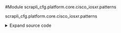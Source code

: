 <link rel="preload stylesheet" as="style" href="https://cdnjs.cloudflare.com/ajax/libs/10up-sanitize.css/11.0.1/sanitize.min.css" integrity="sha256-PK9q560IAAa6WVRRh76LtCaI8pjTJ2z11v0miyNNjrs=" crossorigin>
<link rel="preload stylesheet" as="style" href="https://cdnjs.cloudflare.com/ajax/libs/10up-sanitize.css/11.0.1/typography.min.css" integrity="sha256-7l/o7C8jubJiy74VsKTidCy1yBkRtiUGbVkYBylBqUg=" crossorigin>
<link rel="stylesheet preload" as="style" href="https://cdnjs.cloudflare.com/ajax/libs/highlight.js/10.1.1/styles/github.min.css" crossorigin>
<script defer src="https://cdnjs.cloudflare.com/ajax/libs/highlight.js/10.1.1/highlight.min.js" integrity="sha256-Uv3H6lx7dJmRfRvH8TH6kJD1TSK1aFcwgx+mdg3epi8=" crossorigin></script>
<script>window.addEventListener('DOMContentLoaded', () => hljs.initHighlighting())</script>















#Module scrapli_cfg.platform.core.cisco_iosxr.patterns

scrapli_cfg.platform.core.cisco_iosxr.patterns

<details class="source">
    <summary>
        <span>Expand source code</span>
    </summary>
    <pre>
        <code class="python">
"""scrapli_cfg.platform.core.cisco_iosxr.patterns"""
import re

VERSION_PATTERN = re.compile(pattern=r"\d+\.\d+\.\d+", flags=re.I)
BANNER_PATTERN = re.compile(
    pattern=r"(^banner\s(?:exec|incoming|login|motd|prompt-timeout|slip-ppp)\s"
    r"(?P<delim>.{1}).*(?P=delim)$)",
    flags=re.I | re.M | re.S,
)

TIMESTAMP_PATTERN = datetime_pattern = re.compile(
    r"^(mon|tue|wed|thu|fri|sat|sun)\s+"
    r"(jan|feb|mar|apr|may|jun|jul|aug|sep|oct|nov|dec)\s+"
    r"\d+\s+\d+:\d+:\d+((\.\d+\s\w+)|\s\d+)$",
    flags=re.M | re.I,
)
BUILD_CONFIG_PATTERN = re.compile(r"(^building configuration\.\.\.$)", flags=re.I | re.M)
CONFIG_VERSION_PATTERN = re.compile(r"(^!! ios xr.*$)", flags=re.I | re.M)
CONFIG_CHANGE_PATTERN = re.compile(r"(^!! last config.*$)", flags=re.I | re.M)
OUTPUT_HEADER_PATTERN = re.compile(
    pattern=rf"{TIMESTAMP_PATTERN.pattern}|"
    rf"{BUILD_CONFIG_PATTERN.pattern}|"
    rf"{CONFIG_VERSION_PATTERN.pattern}|"
    rf"{CONFIG_CHANGE_PATTERN.pattern}",
    flags=re.I | re.M,
)

END_PATTERN = re.compile(pattern="end$")

# pre-canned config section grabber patterns

# match all ethernet interfaces w/ or w/out config items below them
IOSXR_INTERFACES_PATTERN = r"(?:Ethernet|GigabitEthernet|TenGigE|HundredGigE)"
ETHERNET_INTERFACES = re.compile(
    pattern=rf"(^interface {IOSXR_INTERFACES_PATTERN}(?:\d|\/)+$(?:\n^\s{1}.*$)*\n!\n)+",
    flags=re.I | re.M,
)
# match mgmteth[numbers, letters, forward slashes] interface and config items below it
MANAGEMENT_ONE_INTERFACE = re.compile(
    pattern=r"^^interface mgmteth(?:[a-z0-9\/]+)(?:\n^\s.*$)*\n!", flags=re.I | re.M
)
        </code>
    </pre>
</details>
